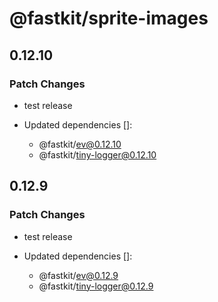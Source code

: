# @fastkit/sprite-images

## 0.12.10

### Patch Changes

- test release

- Updated dependencies []:
  - @fastkit/ev@0.12.10
  - @fastkit/tiny-logger@0.12.10

## 0.12.9

### Patch Changes

- test release

- Updated dependencies []:
  - @fastkit/ev@0.12.9
  - @fastkit/tiny-logger@0.12.9
